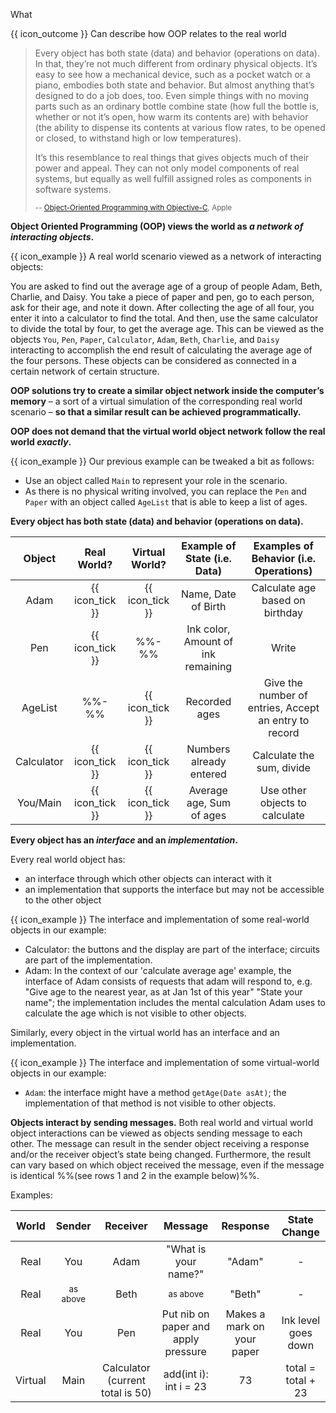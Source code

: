<span id="title">What</span>

<span id="prereqs"></span>

<span id="outcomes">{{ icon_outcome }} Can describe how OOP relates to the real world</span>

<div id="body">

> Every object has both state (data) and behavior (operations on data). In that, they’re not much different
> from ordinary physical objects. It’s easy to see how a mechanical device, such as a pocket watch or a piano,
> embodies both state and behavior. But almost anything that’s designed to do a job does, too. Even simple things
> with no moving parts such as an ordinary bottle combine state (how full the bottle is, whether or not it’s open,
> how warm its contents are) with behavior (the ability to dispense its contents at various flow rates, to be opened
> or closed, to withstand high or low temperatures).
>
> It’s this resemblance to real things that gives objects much of their power and appeal. They can not only model
> components of real systems, but equally as well fulfill assigned roles as components in software systems.
>
> <sub>-- [Object-Oriented Programming with Objective-C](https://developer.apple.com/library/content/documentation/Cocoa/Conceptual/OOP_ObjC/), Apple </sub>

**Object Oriented Programming (OOP) views the world as _a network of interacting objects_.**

<box>

{{ icon_example }} A real world scenario viewed as a network of interacting objects:

You are asked to find out the average age of a group of people Adam, Beth, Charlie, and Daisy. You take a piece of paper and pen, go to each person, ask for their age, and note it down. After collecting the age of all four, you enter it into a calculator to find the total. And then, use the same calculator to divide the total by four, to get the average age. This can be viewed as the objects `You`, `Pen`, `Paper`, `Calculator`, `Adam`, `Beth`, `Charlie`, and `Daisy` interacting to accomplish the end result of calculating the average age of the four persons. These objects can be considered as connected in a certain network of certain structure.

<!-- TODO {visual: real world scenario, objects and network marked} -->

</box>

**OOP solutions try to create a similar object network inside the computer’s memory** – a sort of a virtual simulation of the corresponding real world scenario – **so that a similar result can be achieved programmatically.**

<!-- TODO {visual: Direct mapping} -->

**OOP does not demand that the virtual world object network follow the real world _exactly_.**

<box>

{{ icon_example }} Our previous example can be tweaked a bit as follows:

* Use an object called `Main` to represent your role in the scenario.
* As there is no physical writing involved, you can replace the `Pen` and `Paper` with an object called `AgeList` that is able to keep a list of ages.

<!-- TODO {visual: optimizations:  You → Main; Pen + Paper → AgeList} -->

</box>

**Every object has both state (data) and behavior (operations on data).**

<box>

| Object      | Real World? | Virtual World? | Example of State (i.e. Data)       | Examples of Behavior (i.e. Operations)                |
| :---------: |:-----------:|:--------------:|:----------------------------------:| :----------------------------------------------------:|
| Adam        | {{ icon_tick }} | {{ icon_tick }} | Name, Date of Birth                | Calculate age based on birthday                       |
| Pen         | {{ icon_tick }} | %%-%%           | Ink color, Amount of ink remaining | Write                                                 |
| AgeList     | %%-%%           | {{ icon_tick }} | Recorded ages                      | Give the number of entries, Accept an entry to record |
| Calculator  | {{ icon_tick }} | {{ icon_tick }} | Numbers already entered            | Calculate the sum, divide                             |
| You/Main    | {{ icon_tick }} | {{ icon_tick }} | Average age, Sum of ages           | Use other objects to calculate                        |

</box>

**Every object has an _interface_ and an _implementation_.**

Every real world object has:
* an interface through which other objects can interact with it
* an implementation that supports the interface but may not be accessible to the other object

<box>

{{ icon_example }} The interface and implementation of some real-world objects in our example:

* Calculator: the buttons and the display are part of the interface; circuits are part of the implementation.
* Adam: In the context of our 'calculate average age' example, the interface of Adam consists of requests that adam will respond to, e.g.  "Give age to the nearest year, as at Jan 1st of this year" "State your name"; the implementation includes the mental calculation Adam uses to calculate the age which is not visible to other objects.

</box>

Similarly, every object in the virtual world has an interface and an implementation.

<box>

{{ icon_example }} The interface and implementation of some virtual-world objects in our example:

* `Adam`: the interface might have a method `getAge(Date asAt)`; the implementation of that method is not visible to other objects.

</box>

**Objects interact by sending messages.** Both real world and virtual world object interactions can be viewed as objects sending message to each other. The message can result in the sender object receiving a response and/or the receiver object’s state being changed. Furthermore, the result can vary based on which object received the message, even if the message is identical %%(see rows 1 and 2 in the example below)%%.

<box>

Examples:

| World    | Sender | Receiver                         | Message                              | Response                   | State Change          |
| :------: |:------:|:--------------------------------:|:------------------------------------:|:--------------------------:|:---------------------:|
| Real     | You    | Adam                             | "What is your name?"                 | "Adam"                     | -                     |
| Real     | <sub>as above</sub>   | Beth                             | <sub>as above</sub>                                 | "Beth"                     | -                     |
| Real     | You    | Pen                              | Put nib on paper and apply pressure  | Makes a mark on your paper | Ink level goes down   |
| Virtual  | Main   | Calculator (current total is 50) | add(int i): int i = 23               | 73                         | total = total + 23    |

</box>

</div>

<div id="extras">

<include src="exercises.md" />

</div>
